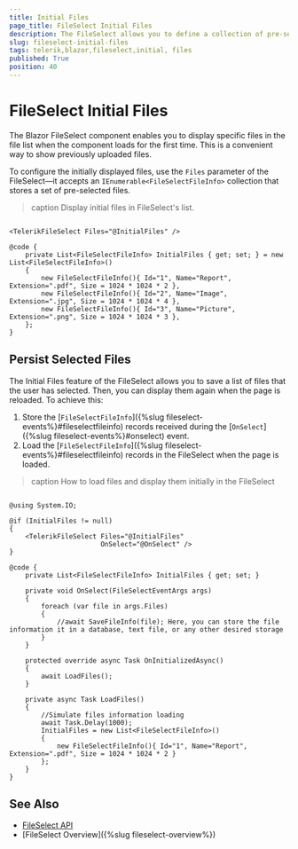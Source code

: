 ```yaml
---
title: Initial Files
page_title: FileSelect Initial Files
description: The FileSelect allows you to define a collection of pre-selected files, which will be initially shown in the selected file list.
slug: fileselect-initial-files
tags: telerik,blazor,fileselect,initial, files
published: True
position: 40
---
```


# FileSelect Initial Files

The Blazor FileSelect component enables you to display specific files in the file list when the component loads for the first time. This is a convenient way to show previously uploaded files.

To configure the initially displayed files, use the `Files` parameter of the FileSelect—it accepts an `IEnumerable<FileSelectFileInfo>` collection that stores a set of pre-selected files.

>caption Display initial files in FileSelect's list.

```CSHTML

<TelerikFileSelect Files="@InitialFiles" />

@code {
    private List<FileSelectFileInfo> InitialFiles { get; set; } = new List<FileSelectFileInfo>()
    {
        new FileSelectFileInfo(){ Id="1", Name="Report", Extension=".pdf", Size = 1024 * 1024 * 2 },
        new FileSelectFileInfo(){ Id="2", Name="Image", Extension=".jpg", Size = 1024 * 1024 * 4 },
        new FileSelectFileInfo(){ Id="3", Name="Picture", Extension=".png", Size = 1024 * 1024 * 3 },
    };
}

```

## Persist Selected Files

The Initial Files feature of the FileSelect allows you to save a list of files that the user has selected. Then, you can display them again when the page is reloaded. To achieve this:
1. Store the [`FileSelectFileInfo`]({%slug fileselect-events%}#fileselectfileinfo) records received during the [`OnSelect`]({%slug fileselect-events%}#onselect) event.
1. Load the [`FileSelectFileInfo`]({%slug fileselect-events%}#fileselectfileinfo) records in the FileSelect when the page is loaded.

>caption How to load files and display them initially in the FileSelect

```CSHTML

@using System.IO;

@if (InitialFiles != null)
{
    <TelerikFileSelect Files="@InitialFiles"
                       OnSelect="@OnSelect" />
}

@code {
    private List<FileSelectFileInfo> InitialFiles { get; set; }

    private void OnSelect(FileSelectEventArgs args)
    {
        foreach (var file in args.Files)
        {
            //await SaveFileInfo(file); Here, you can store the file information it in a database, text file, or any other desired storage
        }
    }

    protected override async Task OnInitializedAsync()
    {
        await LoadFiles();
    }

    private async Task LoadFiles()
    {
        //Simulate files information loading
        await Task.Delay(1000);
        InitialFiles = new List<FileSelectFileInfo>()
        {
            new FileSelectFileInfo(){ Id="1", Name="Report", Extension=".pdf", Size = 1024 * 1024 * 2 }
        };
    }
}

```


## See Also

* [FileSelect API](/blazor-ui/api/Telerik.Blazor.Components.TelerikFileSelect)
* [FileSelect Overview]({%slug fileselect-overview%})